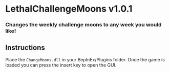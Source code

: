 # LethalChallengeMoons v1.0.1
### Changes the weekly challenge moons to any week you would like!

## Instructions
Place the ```ChangeMoons.dll``` in your BepInEx/Plugins folder.
Once the game is loaded you can press the insert key to open the GUI.

